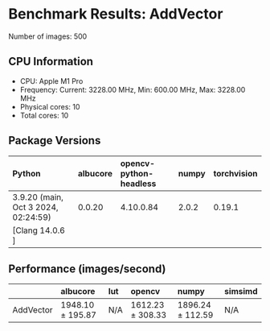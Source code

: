 # Benchmark Results: AddVector

Number of images: 500

## CPU Information

- CPU: Apple M1 Pro
- Frequency: Current: 3228.00 MHz, Min: 600.00 MHz, Max: 3228.00 MHz
- Physical cores: 10
- Total cores: 10

## Package Versions

| Python                                | albucore   | opencv-python-headless   | numpy   | torchvision   |
|:--------------------------------------|:-----------|:-------------------------|:--------|:--------------|
| 3.9.20 (main, Oct  3 2024, 02:24:59)  | 0.0.20     | 4.10.0.84                | 2.0.2   | 0.19.1        |
| [Clang 14.0.6 ]                       |            |                          |         |               |

## Performance (images/second)

|           | albucore         | lut   | opencv           | numpy            | simsimd   |
|:----------|:-----------------|:------|:-----------------|:-----------------|:----------|
| AddVector | 1948.10 ± 195.87 | N/A   | 1612.23 ± 308.33 | 1896.24 ± 112.59 | N/A       |
